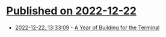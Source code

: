 # [Published on 2022-12-22](index.md)

* [2022-12-22, 13:33:09](https://news.ycombinator.com/item?id=34093025) - [A Year of Building for the Terminal](https://textual.textualize.io/blog/2022/12/20/a-year-of-building-for-the-terminal/)
